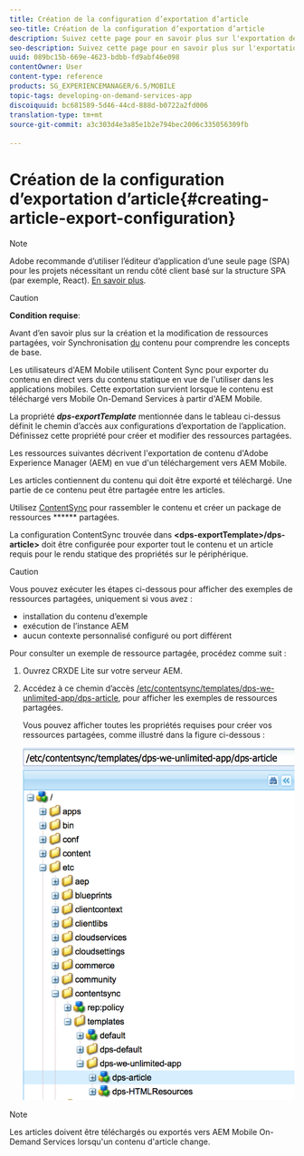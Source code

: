 ```yaml
---
title: Création de la configuration d’exportation d’article
seo-title: Création de la configuration d’exportation d’article
description: Suivez cette page pour en savoir plus sur l'exportation de contenu à partir d'Adobe Experience Manager (AEM) en vue d'un téléchargement vers AEM Mobile.
seo-description: Suivez cette page pour en savoir plus sur l'exportation de contenu à partir d'Adobe Experience Manager (AEM) en vue d'un téléchargement vers AEM Mobile.
uuid: 089bc15b-669e-4623-bdbb-fd9abf46e098
contentOwner: User
content-type: reference
products: SG_EXPERIENCEMANAGER/6.5/MOBILE
topic-tags: developing-on-demand-services-app
discoiquuid: bc681589-5d46-44cd-888d-b0722a2fd006
translation-type: tm+mt
source-git-commit: a3c303d4e3a85e1b2e794bec2006c335056309fb

---
```



# Création de la configuration d’exportation d’article{#creating-article-export-configuration}

>[!NOTE]
>
>Adobe recommande d’utiliser l’éditeur d’application d’une seule page (SPA) pour les projets nécessitant un rendu côté client basé sur la structure SPA (par exemple, React). [En savoir plus](/help/sites-developing/spa-overview.md).

>[!CAUTION]
>
>**Condition requise**:
>
>Avant d’en savoir plus sur la création et la modification de ressources partagées, voir Synchronisation [du](/help/mobile/mobile-ondemand-contentsync.md) contenu pour comprendre les concepts de base.

Les utilisateurs d&#39;AEM Mobile utilisent Content Sync pour exporter du contenu en direct vers du contenu statique en vue de l&#39;utiliser dans les applications mobiles. Cette exportation survient lorsque le contenu est téléchargé vers Mobile On-Demand Services à partir d&#39;AEM Mobile.

La propriété ***dps-exportTemplate*** mentionnée dans le tableau ci-dessus définit le chemin d’accès aux configurations d’exportation de l’application. Définissez cette propriété pour créer et modifier des ressources partagées.

Les ressources suivantes décrivent l&#39;exportation de contenu d&#39;Adobe Experience Manager (AEM) en vue d&#39;un téléchargement vers AEM Mobile.

Les articles contiennent du contenu qui doit être exporté et téléchargé. Une partie de ce contenu peut être partagée entre les articles.

Utilisez [ContentSync](/help/mobile/mobile-ondemand-contentsync.md) pour rassembler le contenu et créer un package de ressources ****** partagées.

La configuration ContentSync trouvée dans **&lt;dps-exportTemplate>/dps-article>** doit être configurée pour exporter tout le contenu et un article requis pour le rendu statique des propriétés sur le périphérique.

>[!CAUTION]
>
>Vous pouvez exécuter les étapes ci-dessous pour afficher des exemples de ressources partagées, uniquement si vous avez :
>
>* installation du contenu d’exemple
>* exécution de l’instance AEM
>* aucun contexte personnalisé configuré ou port différent
>



Pour consulter un exemple de ressource partagée, procédez comme suit :

1. Ouvrez CRXDE Lite sur votre serveur AEM.
1. Accédez à ce chemin d’accès [/etc/contentsync/templates/dps-we-unlimited-app/dps-article](http://localhost:4502/crx/de/index.jsp#/etc/contentsync/templates/dps-we-unlimited-app/dps-article), pour afficher les exemples de ressources partagées.

   Vous pouvez afficher toutes les propriétés requises pour créer vos ressources partagées, comme illustré dans la figure ci-dessous :

   ![chlimage_1-134](assets/chlimage_1-134.png)

>[!NOTE]
>
>Les articles doivent être téléchargés ou exportés vers AEM Mobile On-Demand Services lorsqu&#39;un contenu d&#39;article change.

